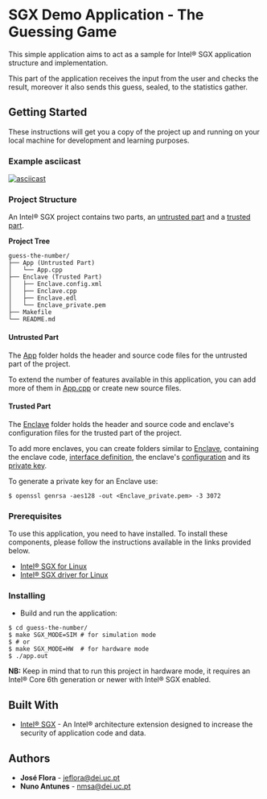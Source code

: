 # SGX Demo Application - The Guessing Game

This simple application aims to act as a sample for Intel® SGX application structure and implementation.

This part of the application receives the input from the user and checks the result, moreover it also sends this guess, sealed, to the statistics gather.

## Getting Started

These instructions will get you a copy of the project up and running on your local machine for development and learning purposes.

### Example asciicast

[![asciicast](https://asciinema.org/a/213170.svg)](https://asciinema.org/a/213170)

### Project Structure

An Intel® SGX project contains two parts, an [untrusted part](./App) and a [trusted part](./Enclave).

**Project Tree**
```
guess-the-number/
├── App (Untrusted Part)
│   └── App.cpp
├── Enclave (Trusted Part)
│   ├── Enclave.config.xml
│   ├── Enclave.cpp
│   ├── Enclave.edl
│   └── Enclave_private.pem
├── Makefile
└── README.md
```

#### Untrusted Part

The [App](./App) folder holds the header and source code files for the untrusted part of the project.

To extend the number of features available in this application, you can add more of them in [App.cpp](./App/App.cpp) or create new source files.

#### Trusted Part

The [Enclave](./Enclave) folder holds the header and source code and enclave's configuration files for the trusted part of the project.

To add more enclaves, you can create folders similar to [Enclave](./Enclave), containing the enclave code, [interface definition](./Enclave/Enclave.edl), the enclave's [configuration](./Enclave/Enclave.config.xml) and its [private key](./Enclave/Enclave_private.pem).

To generate a private key for an Enclave use:
```
$ openssl genrsa -aes128 -out <Enclave_private.pem> -3 3072
```

### Prerequisites

To use this application, you need to have installed. To install these components, please follow the instructions available in the links provided below.

* [Intel® SGX for Linux](https://github.com/intel/linux-sgx)
* [Intel® SGX driver for Linux](https://github.com/01org/linux-sgx-driver)


### Installing

* Build and run the application:

```
$ cd guess-the-number/
$ make SGX_MODE=SIM # for simulation mode
$ # or
$ make SGX_MODE=HW  # for hardware mode
$ ./app.out
```

**NB:** Keep in mind that to run this project in hardware mode, it requires an Intel® Core 6th generation or newer with Intel® SGX enabled.

## Built With

* [Intel® SGX](https://software.intel.com/en-us/sgx) - An Intel® architecture extension designed to increase the security of application code and data.

## Authors

* **José Flora**   - <jeflora@dei.uc.pt>
* **Nuno Antunes** - <nmsa@dei.uc.pt>
